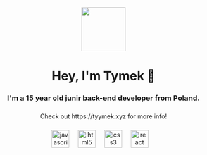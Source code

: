 <div align="center">
  <img height="100" src="https://media.discordapp.net/attachments/918658286188904488/1175830514716909588/a_1729185de64f3f008a80e39c52a4b116.gif?ex=656ca880&is=655a3380&hm=a898f9b0189bd402e39d294a3f7d0e79f6c5d590b34f55800556a4376a98eeae&="  />
</div>

###

<h1 align="center">Hey, I'm Tymek 👋</h1>

###

<h3 align="center">I'm a 15 year old junir back-end developer from Poland.</h3>

###

<p align="center">Check out https://tyymek.xyz for more info!</p>

###

<div align="center">
  <img src="https://cdn.jsdelivr.net/gh/devicons/devicon/icons/javascript/javascript-original.svg" height="40" alt="javascript logo"  />
  <img width="12" />
  <img src="https://cdn.jsdelivr.net/gh/devicons/devicon/icons/html5/html5-original.svg" height="40" alt="html5 logo"  />
  <img width="12" />
  <img src="https://cdn.jsdelivr.net/gh/devicons/devicon/icons/css3/css3-original.svg" height="40" alt="css3 logo"  />
  <img width="12" />
  <img src="https://cdn.jsdelivr.net/gh/devicons/devicon/icons/react/react-original.svg" height="40" alt="react logo"  />
  <img width="12" />
</div>

###
